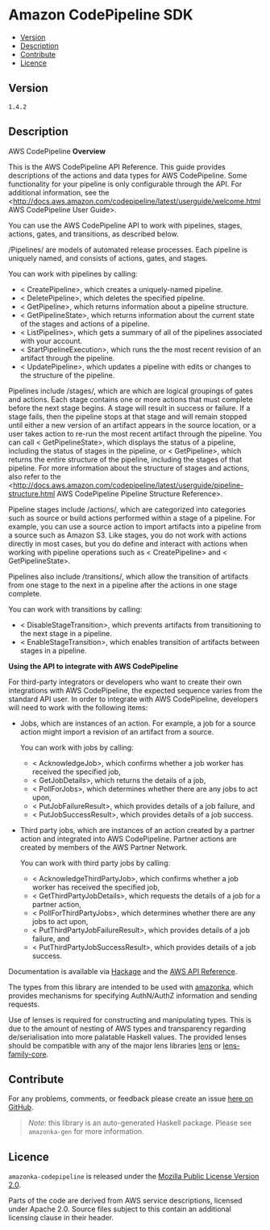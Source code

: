 # Amazon CodePipeline SDK

* [Version](#version)
* [Description](#description)
* [Contribute](#contribute)
* [Licence](#licence)


## Version

`1.4.2`


## Description

AWS CodePipeline __Overview__

This is the AWS CodePipeline API Reference. This guide provides descriptions of the actions and data types for AWS CodePipeline. Some functionality for your pipeline is only configurable through the API. For additional information, see the <http://docs.aws.amazon.com/codepipeline/latest/userguide/welcome.html AWS CodePipeline User Guide>.

You can use the AWS CodePipeline API to work with pipelines, stages, actions, gates, and transitions, as described below.

/Pipelines/ are models of automated release processes. Each pipeline is uniquely named, and consists of actions, gates, and stages.

You can work with pipelines by calling:

-   < CreatePipeline>, which creates a uniquely-named pipeline.
-   < DeletePipeline>, which deletes the specified pipeline.
-   < GetPipeline>, which returns information about a pipeline structure.
-   < GetPipelineState>, which returns information about the current state of the stages and actions of a pipeline.
-   < ListPipelines>, which gets a summary of all of the pipelines associated with your account.
-   < StartPipelineExecution>, which runs the the most recent revision of an artifact through the pipeline.
-   < UpdatePipeline>, which updates a pipeline with edits or changes to the structure of the pipeline.

Pipelines include /stages/, which are which are logical groupings of gates and actions. Each stage contains one or more actions that must complete before the next stage begins. A stage will result in success or failure. If a stage fails, then the pipeline stops at that stage and will remain stopped until either a new version of an artifact appears in the source location, or a user takes action to re-run the most recent artifact through the pipeline. You can call < GetPipelineState>, which displays the status of a pipeline, including the status of stages in the pipeline, or < GetPipeline>, which returns the entire structure of the pipeline, including the stages of that pipeline. For more information about the structure of stages and actions, also refer to the <http://docs.aws.amazon.com/codepipeline/latest/userguide/pipeline-structure.html AWS CodePipeline Pipeline Structure Reference>.

Pipeline stages include /actions/, which are categorized into categories such as source or build actions performed within a stage of a pipeline. For example, you can use a source action to import artifacts into a pipeline from a source such as Amazon S3. Like stages, you do not work with actions directly in most cases, but you do define and interact with actions when working with pipeline operations such as < CreatePipeline> and < GetPipelineState>.

Pipelines also include /transitions/, which allow the transition of artifacts from one stage to the next in a pipeline after the actions in one stage complete.

You can work with transitions by calling:

-   < DisableStageTransition>, which prevents artifacts from transitioning to the next stage in a pipeline.
-   < EnableStageTransition>, which enables transition of artifacts between stages in a pipeline.

__Using the API to integrate with AWS CodePipeline__

For third-party integrators or developers who want to create their own integrations with AWS CodePipeline, the expected sequence varies from the standard API user. In order to integrate with AWS CodePipeline, developers will need to work with the following items:

-   Jobs, which are instances of an action. For example, a job for a source action might import a revision of an artifact from a source.

    You can work with jobs by calling:

    -   < AcknowledgeJob>, which confirms whether a job worker has received the specified job,
    -   < GetJobDetails>, which returns the details of a job,
    -   < PollForJobs>, which determines whether there are any jobs to act upon,
    -   < PutJobFailureResult>, which provides details of a job failure, and
    -   < PutJobSuccessResult>, which provides details of a job success.
-   Third party jobs, which are instances of an action created by a partner action and integrated into AWS CodePipeline. Partner actions are created by members of the AWS Partner Network.

    You can work with third party jobs by calling:

    -   < AcknowledgeThirdPartyJob>, which confirms whether a job worker has received the specified job,
    -   < GetThirdPartyJobDetails>, which requests the details of a job for a partner action,
    -   < PollForThirdPartyJobs>, which determines whether there are any jobs to act upon,
    -   < PutThirdPartyJobFailureResult>, which provides details of a job failure, and
    -   < PutThirdPartyJobSuccessResult>, which provides details of a job success.

Documentation is available via [Hackage](http://hackage.haskell.org/package/amazonka-codepipeline)
and the [AWS API Reference](https://aws.amazon.com/documentation/).

The types from this library are intended to be used with [amazonka](http://hackage.haskell.org/package/amazonka),
which provides mechanisms for specifying AuthN/AuthZ information and sending requests.

Use of lenses is required for constructing and manipulating types.
This is due to the amount of nesting of AWS types and transparency regarding
de/serialisation into more palatable Haskell values.
The provided lenses should be compatible with any of the major lens libraries
[lens](http://hackage.haskell.org/package/lens) or [lens-family-core](http://hackage.haskell.org/package/lens-family-core).

## Contribute

For any problems, comments, or feedback please create an issue [here on GitHub](https://github.com/brendanhay/amazonka/issues).

> _Note:_ this library is an auto-generated Haskell package. Please see `amazonka-gen` for more information.


## Licence

`amazonka-codepipeline` is released under the [Mozilla Public License Version 2.0](http://www.mozilla.org/MPL/).

Parts of the code are derived from AWS service descriptions, licensed under Apache 2.0.
Source files subject to this contain an additional licensing clause in their header.
